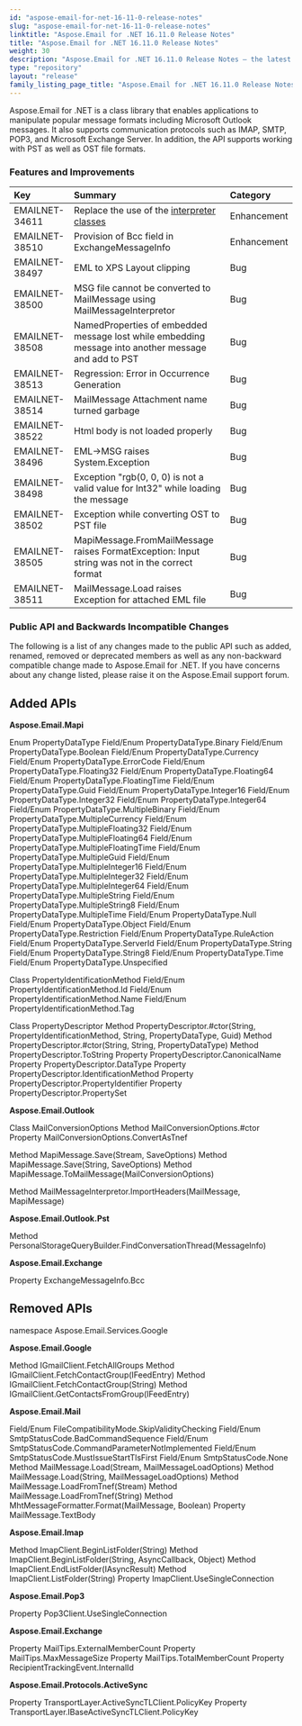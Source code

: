 ```yaml
---
id: "aspose-email-for-net-16-11-0-release-notes"
slug: "aspose-email-for-net-16-11-0-release-notes"
linktitle: "Aspose.Email for .NET 16.11.0 Release Notes"
title: "Aspose.Email for .NET 16.11.0 Release Notes"
weight: 30
description: "Aspose.Email for .NET 16.11.0 Release Notes – the latest updates and fixes."
type: "repository"
layout: "release"
family_listing_page_title: "Aspose.Email for .NET 16.11.0 Release Notes"
---
```


Aspose.Email for .NET is a class library that enables applications to manipulate popular message formats including Microsoft Outlook messages. It also supports communication protocols such as IMAP, SMTP, POP3, and Microsoft Exchange Server. In addition, the API supports working with PST as well as OST file formats.
### **Features and Improvements**

|**Key** |**Summary** |**Category** |
| :- | :- | :- |
|EMAILNET-34611 |Replace the use of the [interpreter classes](https://docs.aspose.com/email/net/managing-message-files-with-aspose-email-outlook/)|Enhancement |
|EMAILNET-38510 |Provision of Bcc field in ExchangeMessageInfo |Enhancement |
|EMAILNET-38497 |EML to XPS Layout clipping |Bug |
|EMAILNET-38500 |MSG file cannot be converted to MailMessage using MailMessageInterpretor |Bug |
|EMAILNET-38508 |NamedProperties of embedded message lost while embedding message into another message and add to PST |Bug |
|EMAILNET-38513 |Regression: Error in Occurrence Generation |Bug |
|EMAILNET-38514 |MailMessage Attachment name turned garbage |Bug |
|EMAILNET-38522 |Html body is not loaded properly |Bug |
|EMAILNET-38496 |EML->MSG raises System.Exception |Bug |
|EMAILNET-38498 |Exception "rgb(0, 0, 0) is not a valid value for Int32" while loading the message |Bug |
|EMAILNET-38502 |Exception while converting OST to PST file |Bug |
|EMAILNET-38505 |MapiMessage.FromMailMessage raises FormatException: Input string was not in the correct format |Bug |
|EMAILNET-38511 |MailMessage.Load raises Exception for attached EML file |Bug |
### **Public API and Backwards Incompatible Changes**
The following is a list of any changes made to the public API such as added, renamed, removed or deprecated members as well as any non-backward compatible change made to Aspose.Email for .NET. If you have concerns about any change listed, please raise it on the Aspose.Email support forum.
## **Added APIs**
**Aspose.Email.Mapi**

Enum PropertyDataType
Field/Enum PropertyDataType.Binary
Field/Enum PropertyDataType.Boolean
Field/Enum PropertyDataType.Currency
Field/Enum PropertyDataType.ErrorCode
Field/Enum PropertyDataType.Floating32
Field/Enum PropertyDataType.Floating64
Field/Enum PropertyDataType.FloatingTime
Field/Enum PropertyDataType.Guid
Field/Enum PropertyDataType.Integer16
Field/Enum PropertyDataType.Integer32
Field/Enum PropertyDataType.Integer64
Field/Enum PropertyDataType.MultipleBinary
Field/Enum PropertyDataType.MultipleCurrency
Field/Enum PropertyDataType.MultipleFloating32
Field/Enum PropertyDataType.MultipleFloating64
Field/Enum PropertyDataType.MultipleFloatingTime
Field/Enum PropertyDataType.MultipleGuid
Field/Enum PropertyDataType.MultipleInteger16
Field/Enum PropertyDataType.MultipleInteger32
Field/Enum PropertyDataType.MultipleInteger64
Field/Enum PropertyDataType.MultipleString
Field/Enum PropertyDataType.MultipleString8
Field/Enum PropertyDataType.MultipleTime
Field/Enum PropertyDataType.Null
Field/Enum PropertyDataType.Object
Field/Enum PropertyDataType.Restriction
Field/Enum PropertyDataType.RuleAction
Field/Enum PropertyDataType.ServerId
Field/Enum PropertyDataType.String
Field/Enum PropertyDataType.String8
Field/Enum PropertyDataType.Time
Field/Enum PropertyDataType.Unspecified

Class PropertyIdentificationMethod
Field/Enum PropertyIdentificationMethod.Id
Field/Enum PropertyIdentificationMethod.Name
Field/Enum PropertyIdentificationMethod.Tag

Class PropertyDescriptor
Method PropertyDescriptor.#ctor(String, PropertyIdentificationMethod, String, PropertyDataType, Guid)
Method PropertyDescriptor.#ctor(String, String, PropertyDataType)
Method PropertyDescriptor.ToString
Property PropertyDescriptor.CanonicalName
Property PropertyDescriptor.DataType
Property PropertyDescriptor.IdentificationMethod
Property PropertyDescriptor.PropertyIdentifier
Property PropertyDescriptor.PropertySet

**Aspose.Email.Outlook**

Class MailConversionOptions
Method MailConversionOptions.#ctor
Property MailConversionOptions.ConvertAsTnef

Method MapiMessage.Save(Stream, SaveOptions)
Method MapiMessage.Save(String, SaveOptions)
Method MapiMessage.ToMailMessage(MailConversionOptions)

Method MailMessageInterpretor.ImportHeaders(MailMessage, MapiMessage)

**Aspose.Email.Outlook.Pst**

Method PersonalStorageQueryBuilder.FindConversationThread(MessageInfo)

**Aspose.Email.Exchange**

Property ExchangeMessageInfo.Bcc
## **Removed APIs**
namespace Aspose.Email.Services.Google

**Aspose.Email.Google**

Method IGmailClient.FetchAllGroups
Method IGmailClient.FetchContactGroup(IFeedEntry)
Method IGmailClient.FetchContactGroup(String)
Method IGmailClient.GetContactsFromGroup(IFeedEntry)

**Aspose.Email.Mail**

Field/Enum FileCompatibilityMode.SkipValidityChecking
Field/Enum SmtpStatusCode.BadCommandSequence
Field/Enum SmtpStatusCode.CommandParameterNotImplemented
Field/Enum SmtpStatusCode.MustIssueStartTlsFirst
Field/Enum SmtpStatusCode.None
Method MailMessage.Load(Stream, MailMessageLoadOptions)
Method MailMessage.Load(String, MailMessageLoadOptions)
Method MailMessage.LoadFromTnef(Stream)
Method MailMessage.LoadFromTnef(String)
Method MhtMessageFormatter.Format(MailMessage, Boolean)
Property MailMessage.TextBody

**Aspose.Email.Imap**

Method ImapClient.BeginListFolder(String)
Method ImapClient.BeginListFolder(String, AsyncCallback, Object)
Method ImapClient.EndListFolder(IAsyncResult)
Method ImapClient.ListFolder(String)
Property ImapClient.UseSingleConnection

**Aspose.Email.Pop3**

Property Pop3Client.UseSingleConnection

**Aspose.Email.Exchange**

Property MailTips.ExternalMemberCount
Property MailTips.MaxMessageSize
Property MailTips.TotalMemberCount
Property RecipientTrackingEvent.InternalId

**Aspose.Email.Protocols.ActiveSync**

Property TransportLayer.ActiveSyncTLClient.PolicyKey
Property TransportLayer.IBaseActiveSyncTLClient.PolicyKey
